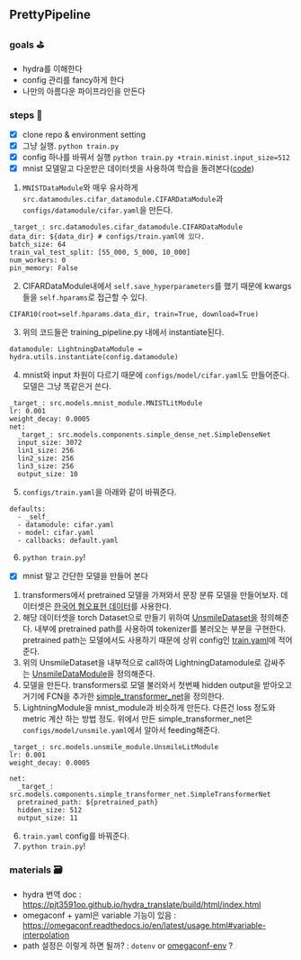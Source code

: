 ## PrettyPipeline
### goals :golf:
- hydra를 이해한다
- config 관리를 fancy하게 한다
- 나만의 아름다운 파이프라인을 만든다
### steps :sunrise_over_mountains:
- [x] clone repo & environment setting
- [x] 그냥 실행.
`python train.py`
- [x] config 하나를 바꿔서 실행
`python train.py +train.minist.input_size=512`
- [x] mnist 모델말고 다운받은 데이터셋을 사용하여 학습을 돌려본다([code](https://github.com/long8v/PrettyPipeline/commit/e55df910dba6996a0d52326780a3eb9cff6d1463))
1) `MNISTDataModule`와 매우 유사하게 `src.datamodules.cifar_datamodule.CIFARDataModule`과 `configs/datamodule/cifar.yaml`을 만든다.
```
_target_: src.datamodules.cifar_datamodule.CIFARDataModule
data_dir: ${data_dir} # configs/train.yaml에 있다.
batch_size: 64
train_val_test_split: [55_000, 5_000, 10_000]
num_workers: 0
pin_memory: False
```
2) CIFARDataModule내에서 `self.save_hyperparameters`를 했기 때문에 kwargs들을 `self.hparams`로 접근할 수 있다.
```
CIFAR10(root=self.hparams.data_dir, train=True, download=True)
```
3) 위의 코드들은 training_pipeline.py 내에서 instantiate된다.
```
datamodule: LightningDataModule = hydra.utils.instantiate(config.datamodule)
```
4) mnist와 input 차원이 다르기 때문에 `configs/model/cifar.yaml`도 만들어준다. 모델은 그냥 똑같은거 쓴다.
```
_target_: src.models.mnist_module.MNISTLitModule
lr: 0.001
weight_decay: 0.0005
net:
  _target_: src.models.components.simple_dense_net.SimpleDenseNet
  input_size: 3072
  lin1_size: 256
  lin2_size: 256
  lin3_size: 256
  output_size: 10
```
5) `configs/train.yaml`을 아래와 같이 바꿔준다.
```
defaults:
  - _self_
  - datamodule: cifar.yaml
  - model: cifar.yaml
  - callbacks: default.yaml
```
6) `python train.py`!
- [x] mnist 말고 간단한 모델을 만들어 본다
1) transformers에서 pretrained 모델을 가져와서 문장 분류 모델을 만들어보자. 데이터셋은 [한국어 혐오표현 데이터](https://github.com/smilegate-ai/korean_unsmile_dataset)를 사용한다. 
2) 해당 데이터셋을 torch Dataset으로 만들기 위하여 [UnsmileDataset을](https://github.com/long8v/PrettyPipeline/blob/main/src/dataset/unsmile_dataset.py) 정의해준다. 내부에 pretrained path를 사용하여 tokenizer를 불러오는 부분을 구현한다. pretrained path는 모델에서도 사용하기 때문에 상위 config인 [train.yaml](https://github.com/long8v/PrettyPipeline/blob/main/configs/train.yaml#L40)에 적어준다.
3) 위의 UnsmileDataset을 내부적으로 call하여 LightningDatamodule로 감싸주는 [UnsmileDataModule](https://github.com/long8v/PrettyPipeline/blob/main/src/datamodules/unsmile_datamodule.py)을 정의해준다. 
4) 모델을 만든다. transformers로 모델 불러와서 첫번째 hidden output을 받아오고 거기에 FCN을 추가한 [simple_transformer_net](https://github.com/long8v/PrettyPipeline/blob/main/src/models/components/simple_transformer_net.py)을 정의한다.
5) LightningModule을 mnist_module과 비슷하게 만든다. 다른건 loss 정도와 metric 계산 하는 방법 정도. 위에서 만든 simple_transformer_net은 `configs/model/unsmile.yaml`에서 알아서 feeding해준다. 
```
_target_: src.models.unsmile_module.UnsmileLitModule
lr: 0.001
weight_decay: 0.0005

net:
  _target_: src.models.components.simple_transformer_net.SimpleTransformerNet
  pretrained_path: ${pretrained_path}
  hidden_size: 512
  output_size: 11
```
6) `train.yaml` config를 바꿔준다.
7) `python train.py`!

### materials :card_file_box:
- hydra 번역 doc : https://pjt3591oo.github.io/hydra_translate/build/html/index.html
- omegaconf + yaml은 variable 기능이 있음 : https://omegaconf.readthedocs.io/en/latest/usage.html#variable-interpolation
- path 설정은 이렇게 하면 될까? : `dotenv` or [omegaconf-env](https://omegaconf.readthedocs.io/en/latest/custom_resolvers.html#oc-env) ?
